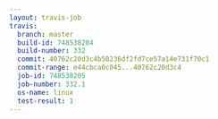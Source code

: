 ```yaml
---
layout: travis-job
travis:
  branch: master
  build-id: 748538204
  build-number: 332
  commit: 40762c20d3c4b58236df2fd7ce57a14e731f70c1
  commit-range: e44cbca0c045...40762c20d3c4
  job-id: 748538205
  job-number: 332.1
  os-name: linux
  test-result: 1
---
```

